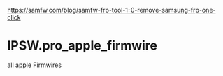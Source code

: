 https://samfw.com/blog/samfw-frp-tool-1-0-remove-samsung-frp-one-click


# IPSW.pro_apple_firmwire
all apple Firmwires 


